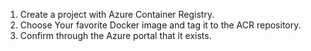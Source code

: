 1. Create a project with Azure Container Registry.
2. Choose Your favorite Docker image and tag it to the ACR repository.
3. Confirm through the Azure portal that it exists.